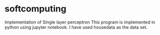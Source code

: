 # softcomputing
Implementation of Single layer perceptron
This program is implemented in python using jupyter notebook.
I have used housedata as the data set.
